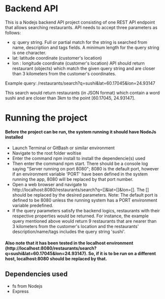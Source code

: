 # Backend API
This is a Nodejs backend API project consisting of one REST API endpoint that allows searching restaurants. 
API needs to accept three parameters as follows:
* q: query string. Full or partial match for the string is searched from name, description and tags fields. A minimum length for the query string is one character.
* lat: latitude coordinate (customer's location)
* lon : longitude coordinate (customer's location)
API should return restaurant (objects) which match the given query string and are closer than 3 kilometers from the customer's coordinates.

Example query:
/restaurants/search?q=sushi&lat=60.17045&lon=24.93147

This search would return restaurants (in JSON format) which contain a word sushi and are closer than 3km to the point [60.17045, 24.93147].

# Running the project
#### Before the project can be run, the system running it should have NodeJs installed
* Launch Terminal or GitBash or similar environment
* Navigate to the root folder woltise
* Enter the command npm install to install the dependencie(s) used
* Then enter the command npm start. There  should be a console log saying "Server running on port 8080"; 8080 is the default port, however if an environment variable 'PORT' have been defined in the system running the app, 8080 will be replaced by that port number.
* Open a web browser and navigate to http://localhost:8080/restaurants/search?q=[]&lat=[]&lon=[]. The [] should be replaced by the desired parameters. Note: The default port is defined to be 8080 unless the running system has a PORT environment variable predefined.
* If the query parameters satisfy the backend logics, restaurants with their respective properties would be returned. For instance, the example query mentioned above would return 9 restaurants that are nearer than 3 kilometers from the customer's location and the restaurants' description/name/tags includes the query string 'sushi'.

#### Also note that it has been tested in the localhost environment (http://localhost:8080/restaurants/search?q=sushi&lat=60.17045&lon=24.93147). So, if it is to be run on a different host, localhost:8080 should be replaced by that.

## Dependencies used
* fs from Nodejs
* Express
